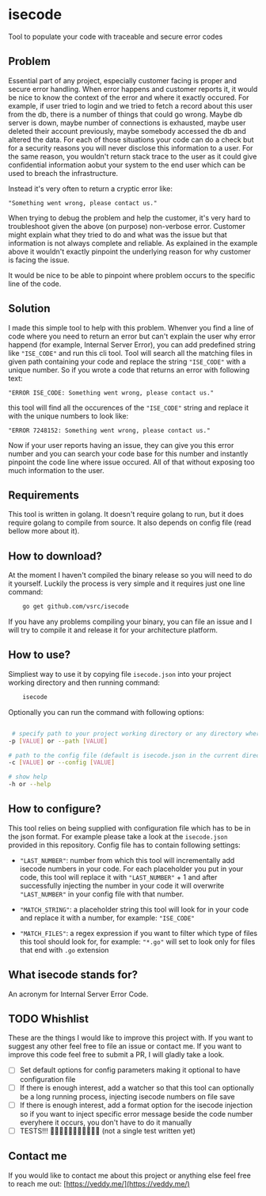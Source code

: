 # isecode

Tool to populate your code with traceable and secure error codes

## Problem

Essential part of any project, especially customer facing is proper and secure error handling. When error happens and customer reports it, it would be nice to know the context of the error and where it exactly occured. For example, if user tried to login and we tried to fetch a record about this user from the db, there is a number of things that could go wrong. Maybe db server is down, maybe number of connections is exhausted, maybe user deleted their account previously, maybe somebody accessed the db and altered the data. For each of those situations your code can do a check but for a security reasons you will never disclose this information to a user. For the same reason, you wouldn't return stack trace to the user as it could give confidential information aobut your system to the end user which can be used to breach the infrastructure.

Instead it's very often to return a cryptic error like:

`"Something went wrong, please contact us."`

When trying to debug the problem and help the customer, it's very hard to troubleshoot given the above (on purpose) non-verbose error. Customer might explain what they tried to do and what was the issue but that information is not always complete and reliable. As explained in the example above it wouldn't exactly pinpoint the underlying reason for why customer is facing the issue.

It would be nice to be able to pinpoint where problem occurs to the specific line of the code.

## Solution

I made this simple tool to help with this problem. Whenver you find a line of code where you need to return an error but can't explain the user why error happend (for example, Internal Server Error), you can add predefined string like `"ISE_CODE"` and run this cli tool. Tool will search all the matching files in given path containing your code and replace the string `"ISE_CODE"` with a unique number. So if you wrote a code that returns an error with following text:

`"ERROR ISE_CODE: Something went wrong, please contact us."`

this tool will find all the occurences of the `"ISE_CODE"` string and replace it with the unique numbers to look like:

`"ERROR 7248152: Something went wrong, please contact us."`

Now if your user reports having an issue, they can give you this error number and you can search your code base for this number and instantly pinpoint the code line where issue occured. All of that without exposing too much information to the user.

## Requirements

This tool is written in golang. It doesn't require golang to run, but it does require golang to compile from source. It also depends on config file (read bellow more about it).

## How to download?

At the moment I haven't compiled the binary release so you will need to do it yourself. Luckily the process is very simple and it requires just one line command:

```sh
    go get github.com/vsrc/isecode
```

If you have any problems compiling your binary, you can file an issue and I will try to compile it and release it for your architecture platform.

## How to use?

Simpliest way to use it by copying file `isecode.json` into your project working directory and then running command:

```sh
    isecode
```

Optionally you can run the command with following options:

```sh

 # specify path to your project working directory or any directory where this tool should look for files to inject isecode numbers (default to the current directory where you run the command)
-p [VALUE] or --path [VALUE]

# path to the config file (default is isecode.json in the current directory where you run the command)
-c [VALUE] or --config [VALUE]

# show help
-h or --help

```

## How to configure?

This tool relies on being supplied with configuration file which has to be in the json format. For example please take a look at the `isecode.json` provided in this repository. Config file has to contain following settings:

- `"LAST_NUMBER"`: number from which this tool will incrementally add isecode numbers in your code. For each placeholder you put in your code, this tool will replace it with `"LAST_NUMBER"` + 1 and after successfully injecting the number in your code it will overwrite `"LAST_NUMBER"` in your config file with that number.

- `"MATCH_STRING"`: a placeholder string this tool will look for in your code and replace it with a number, for example: `"ISE_CODE"`

- `"MATCH_FILES"`: a regex expression if you want to filter which type of files this tool should look for, for example: `"*.go"` will set to look only for files that end with `.go` extension

## What isecode stands for?

An acronym for Internal Server Error Code.

## TODO Whishlist

These are the things I would like to improve this project with. If you want to suggest any other feel free to file an issue or contact me. If you want to improve this code feel free to submit a PR, I will gladly take a look.

- [ ] Set default options for config parameters making it optional to have configuration file
- [ ] If there is enough interest, add a watcher so that this tool can optionally be a long running process, injecting isecode numbers on file save
- [ ] If there is enough interest, add a format option for the isecode injection so if you want to inject specific error message beside the code number everyhere it occurs, you don't have to do it manually
- [ ] TESTS!!! 😬😬😬😬😬😬😬😬😬😬😬 (not a single test written yet)

## Contact me

If you would like to contact me about this project or anything else feel free to reach me out: [https://veddy.me/](https://veddy.me/)

